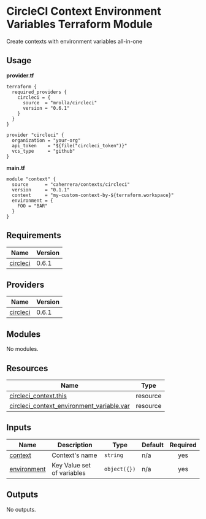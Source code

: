 # CircleCI Context Environment Variables Terraform Module
Create contexts with environment variables all-in-one

## Usage

**provider.tf**

```hcl
terraform {
  required_providers {
    circleci = {
      source  = "mrolla/circleci"
      version = "0.6.1"
    }
  }
}

provider "circleci" {
  organization = "your-org"
  api_token    = "${file("circleci_token")}"
  vcs_type     = "github"
}
```

**main.tf**

```hcl
module "context" {
  source      = "caherrera/contexts/circleci"
  version     = "0.1.1"
  context     = "my-custom-context-by-${terraform.workspace}"
  environment = {
    FOO = "BAR"
  }
}
```

## Requirements

| Name | Version |
|------|---------|
| <a name="requirement_circleci"></a> [circleci](#requirement\_circleci) | 0.6.1 |

## Providers

| Name | Version |
|------|---------|
| <a name="provider_circleci"></a> [circleci](#provider\_circleci) | 0.6.1 |

## Modules

No modules.

## Resources

| Name | Type |
|------|------|
| [circleci_context.this](https://registry.terraform.io/providers/mrolla/circleci/0.6.1/docs/resources/context) | resource |
| [circleci_context_environment_variable.var](https://registry.terraform.io/providers/mrolla/circleci/0.6.1/docs/resources/context_environment_variable) | resource |

## Inputs

| Name | Description | Type | Default | Required |
|------|-------------|------|---------|:--------:|
| <a name="input_context"></a> [context](#input\_context) | Context's name | `string` | n/a | yes |
| <a name="input_environment"></a> [environment](#input\_environment) | Key Value set of variables | `object({})` | n/a | yes |

## Outputs

No outputs.
